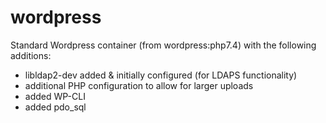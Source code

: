 # wordpress

Standard Wordpress container (from wordpress:php7.4) with the following additions:

- libldap2-dev added & initially configured (for LDAPS functionality)
- additional PHP configuration to allow for larger uploads
- added WP-CLI
- added pdo_sql
